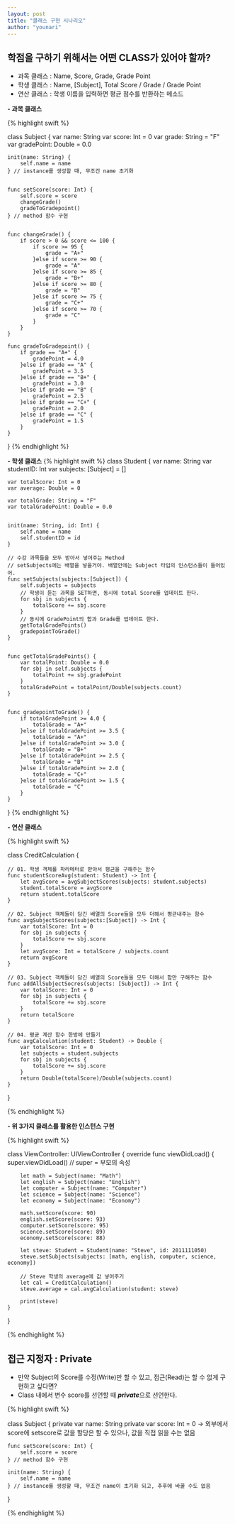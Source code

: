 ```yaml
---
layout: post
title: "클래스 구현 시나리오"
author: "younari"
---
```

## 학점을 구하기 위해서는 어떤 CLASS가 있어야 할까?
- 과목 클래스 : Name, Score, Grade, Grade Point <br>
- 학생 클래스 : Name, [Subject], Total Score / Grade / Grade Point <br>
- 연산 클래스 : 학생 이름을 입력하면 평균 점수를 반환하는 메소드 <br>


**- 과목 클래스**

{% highlight swift %}

class Subject {
    var name: String
    var score: Int = 0
    var grade: String = "F"
    var gradePoint: Double = 0.0
    
    init(name: String) {
        self.name = name
    } // instance를 생성할 때, 무조건 name 초기화
    
    
    func setScore(score: Int) {
        self.score = score
        changeGrade()
        gradeToGradepoint()
    } // method 함수 구현
    
    
    func changeGrade() {
        if score > 0 && score <= 100 {
            if score >= 95 {
                grade = "A+"
            }else if score >= 90 {
                grade = "A"
            }else if score >= 85 {
                grade = "B+"
            }else if score >= 80 {
                grade = "B"
            }else if score >= 75 {
                grade = "C+"
            }else if score >= 70 {
                grade = "C"
            }
        }
    }
    
    func gradeToGradepoint() {
        if grade == "A+" {
            gradePoint = 4.0
        }else if grade == "A" {
            gradePoint = 3.5
        }else if grade == "B+" {
            gradePoint = 3.0
        }else if grade == "B" {
            gradePoint = 2.5
        }else if grade == "C+" {
            gradePoint = 2.0
        }else if grade == "C" {
            gradePoint = 1.5
        }
    }
   
}
{% endhighlight %}

**- 학생 클래스**
{% highlight swift %}
class Student {
    var name: String
    var studentID: Int
    var subjects: [Subject] = []
    
    var totalScore: Int = 0
    var average: Double = 0
    
    var totalGrade: String = "F"
    var totalGradePoint: Double = 0.0
    
  
    init(name: String, id: Int) {
        self.name = name
        self.studentID = id
    }
    
    // 수강 과목들을 모두 받아서 넣어주는 Method
    // setSubjects에는 배열을 넣을거야. 배열안에는 Subject 타입의 인스턴스들이 들어있어.
    func setSubjects(subjects:[Subject]) {
        self.subjects = subjects
        // 학생이 듣는 과목을 SET하면, 동시에 total Score를 업데이트 한다.
        for sbj in subjects {
            totalScore += sbj.score
        }
        // 동시에 GradePoint의 합과 Grade를 업데이트 한다.
        getTotalGradePoints()
        gradepointToGrade()
    }
    
    
    func getTotalGradePoints() {
        var totalPoint: Double = 0.0
        for sbj in self.subjects {
            totalPoint += sbj.gradePoint
        }
        totalGradePoint = totalPoint/Double(subjects.count)
    }
    

    func gradepointToGrade() {
        if totalGradePoint >= 4.0 {
            totalGrade = "A+"
        }else if totalGradePoint >= 3.5 {
            totalGrade = "A+"
        }else if totalGradePoint >= 3.0 {
            totalGrade = "B+"
        }else if totalGradePoint >= 2.5 {
            totalGrade = "B"
        }else if totalGradePoint >= 2.0 {
            totalGrade = "C+"
        }else if totalGradePoint >= 1.5 {
            totalGrade = "C"
        }
    }
}
{% endhighlight %}

**- 연산 클래스**

{% highlight swift %}

class CreditCalculation {
    
    // 01. 학생 객체를 파라메터로 받아서 평균을 구해주는 함수
    func studentScoreAvg(student: Student) -> Int {
        let avgScore = avgSubjectScores(subjects: student.subjects)
        student.totalScore = avgScore
        return student.totalScore
    }
    
    // 02. Subject 객체들이 담긴 배열의 Score들을 모두 더해서 평균내주는 함수
    func avgSubjectScores(subjects:[Subject]) -> Int {
        var totalScore: Int = 0
        for sbj in subjects {
            totalScore += sbj.score
        }
        let avgScore: Int = totalScore / subjects.count
        return avgScore
    }
    
    // 03. Subject 객체들이 담긴 배열의 Score들을 모두 더해서 합만 구해주는 함수
    func addAllSubjectSocres(subjects: [Subject]) -> Int {
        var totalScore: Int = 0
        for sbj in subjects {
            totalScore += sbj.score
        }
        return totalScore
    }
    
    // 04. 평균 계산 함수 한방에 만들기
    func avgCalculation(student: Student) -> Double {
        var totalScore: Int = 0
        let subjects = student.subjects
        for sbj in subjects {
            totalScore += sbj.score
        }
        return Double(totalScore)/Double(subjects.count)
    }


}

{% endhighlight %}


**- 위 3가지 클래스를 활용한 인스턴스 구현**

{% highlight swift %}

class ViewController: UIViewController {
    override func viewDidLoad() {
        super.viewDidLoad()
        // super = 부모의 속성
        
        let math = Subject(name: "Math")
        let english = Subject(name: "English")
        let computer = Subject(name: "Computer")
        let science = Subject(name: "Science")
        let economy = Subject(name: "Economy")

        math.setScore(score: 90)
        english.setScore(score: 93)
        computer.setScore(score: 95)
        science.setScore(score: 89)
        economy.setScore(score: 88)
        
        let steve: Student = Student(name: "Steve", id: 2011111050)
        steve.setSubjects(subjects: [math, english, computer, science, economy])

        // Steve 학생의 average에 값 넣어주기
        let cal = CreditCalculation()
        steve.average = cal.avgCalculation(student: steve)
        
        print(steve)
    }
}

{% endhighlight %}

## 접근 지정자 : Private

- 만약 Subject의 Score를 수정(Write)만 할 수 있고, 접근(Read)는 할 수 없게 구현하고 싶다면?
- Class 내에서 변수 score를 선언할 때 ***private***으로 선언한다.

{% highlight swift %}

class Subject {
    private var name: String
    private var score: Int = 0
    -> 외부에서 score에 setscore로 값을 할당은 할 수 있으나, 값을 직접 읽을 수는 없음

    func setScore(score: Int) {
        self.score = score
    } // method 함수 구현
    
    init(name: String) {
        self.name = name
    } // instance를 생성할 때, 무조건 name이 초기화 되고, 추후에 바꿀 수도 없음
}

{% endhighlight %}
